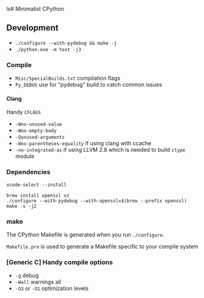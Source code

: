 ls# Minimalist CPython

## Development

- `./configure --with-pydebug && make -j`
- `./python.exe -m test -j3`

### Compile

- `Misc/SpecialBuilds.txt` compilation flags
- `Py_DEBUG` use for "pydebug" build to catch common issues

#### Clang

Handy `CFLAGS`

- `-Wno-unused-value`
- `-Wno-empty-body`
- `-Qunused-arguments`
- `-Wno-parentheses-equality` if using clang with ccache
- `-no-integrated-as` if using LLVM 2.8 which is needed to build `ctype` module

### Dependencies

`xcode-select --install`

```
brew install openssl xz
./configure --with-pydebug --with-openssl=$(brew --prefix openssl)
make -s -j2
```

### make

The CPython Makefile is generated when you run `./configure`.

`Makefile.pre` is used to generate a Makefile specific to your compile system

### [Generic C] Handy compile options

- `-g` debug
- `-Wall` warnings all
- `-O3` or `-O1` optimization levels
